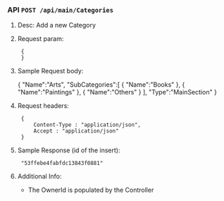 ### API `POST /api/main/Categories`
1. Desc: Add a new Category

2. Request param:

		{
		}

3. Sample Request body:

    {
       "Name":"Arts",
       "SubCategories":[
          {
             "Name":"Books"
          },
          {
             "Name":"Paintings"
          },
          {
             "Name":"Others"
          }
       ],
       "Type":"MainSection"
    }

4. Request headers:

		{
			Content-Type : "application/json",
			Accept : "application/json"
		}

5. Sample Response (id of the insert):

		"53ffebe4fabfdc13843f0881"

7. Additional Info:
	-	The OwnerId is populated by the Controller
